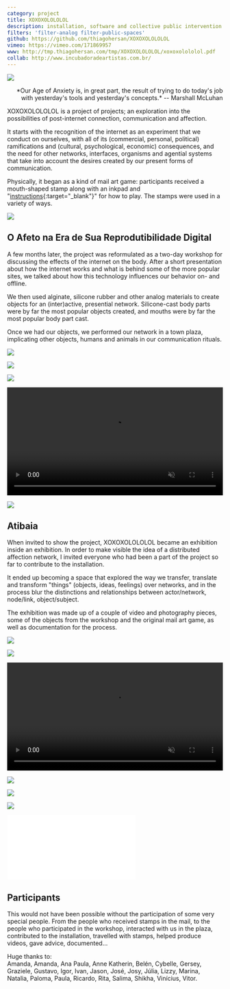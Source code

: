 ```yaml
---
category: project
title: XOXOXOLOLOLOL
description: installation, software and collective public intervention
filters: 'filter-analog filter-public-spaces'
github: https://github.com/thiagohersan/XOXOXOLOLOLOL
vimeo: https://vimeo.com/171869957
www: http://tmp.thiagohersan.com/tmp/XOXOXOLOLOLOL/xoxoxolololol.pdf
collab: http://www.incubadoradeartistas.com.br/
---
```

![](/assets/projects/xoxoxolololol/Envelope02.jpg)

<div style="text-align:right;" markdown="1">
  *Our Age of Anxiety is, in great part, the result of trying to do today's job with yesterday's tools and yesterday's concepts.*  
  -- Marshall McLuhan
</div>

XOXOXOLOLOLOL is a project of projects; an exploration into the possibilities of post-internet connection, communication and affection.

It starts with the recognition of the internet as an experiment that we conduct on ourselves, with all of its (commercial, personal, political) ramifications and (cultural, psychological, economic) consequences, and the need for other networks, interfaces, organisms and agential systems that take into account the desires created by our present forms of communication.

Physically, it began as a kind of mail art game: participants received a mouth-shaped stamp along with an inkpad and "[instructions](/assets/projects/xoxoxolololol/regras_A6.pdf){:target="_blank"}" for how to play. The stamps were used in a variety of ways.

![](/assets/projects/xoxoxolololol/Envelope00.jpg)

## O Afeto na Era de Sua Reprodutibilidade Digital
A few months later, the project was reformulated as a two-day workshop for discussing the effects of the internet on the body. After a short presentation about how the internet works and what is behind some of the more popular sites, we talked about how this technology influences our behavior on- and offline.

We then used alginate, silicone rubber and other analog materials to create objects for an (inter)active, presential network. Silicone-cast body parts were by far the most popular objects created, and mouths were by far the most popular body part cast.

Once we had our objects, we performed our network in a town plaza, implicating other objects, humans and animals in our communication rituals.

![](/assets/projects/xoxoxolololol/workshop01.jpg)

![](/assets/projects/xoxoxolololol/workshop04.jpg)

![](/assets/projects/xoxoxolololol/workshop06.jpg)

<video loop autoplay muted width="100%">
  <source src="/assets/projects/xoxoxolololol/workshop08.webm" type="video/webm">
  <source src="/assets/projects/xoxoxolololol/workshop08.mp4" type="video/mp4">
</video>

![](/assets/projects/xoxoxolololol/workshop09.jpg)

## Atibaia
When invited to show the project, XOXOXOLOLOLOL became an exhibition inside an exhibition. In order to make visible the idea of a distributed affection network, I invited everyone who had been a part of the project so far to contribute to the installation.

It ended up becoming a space that explored the way we transfer, translate and transform "things" (objects, ideas, feelings) over networks, and in the process blur the distinctions and relationships between actor/network, node/link, object/subject.

The exhibition was made up of a couple of video and photography pieces, some of the objects from the workshop and the original mail art game, as well as documentation for the process.

![](/assets/projects/xoxoxolololol/FATA00.jpg)

![](/assets/projects/xoxoxolololol/FATA01.jpg)

<video loop autoplay muted width="100%">
  <source src="/assets/projects/xoxoxolololol/FATA03.webm" type="video/webm">
  <source src="/assets/projects/xoxoxolololol/FATA03.mp4" type="video/mp4">
</video>

![](/assets/projects/xoxoxolololol/FATA04.jpg)

![](/assets/projects/xoxoxolololol/FATA06.jpg)

![](/assets/projects/xoxoxolololol/FATA07.jpg)

<div class="video-wrapper video-wrapper-16x9">
  <iframe src="//player.vimeo.com/video/171869957?title=0&amp;byline=0&amp;portrait=0&amp;color=ff0179" frameborder="0" webkitallowfullscreen="" mozallowfullscreen="" allowfullscreen=""></iframe>
</div>

## Participants
This would not have been possible without the participation of some very special people. From the people who received stamps in the mail, to the people who participated in the workshop, interacted with us in the plaza, contributed to the installation, travelled with stamps, helped produce videos, gave advice, documented... 

Huge thanks to:  
Amanda, Amanda, Ana Paula, Anne Katherin, Belén, Cybelle, Gersey, Graziele, Gustavo, Igor, Ivan, Jason, José, Josy, Júlia, Lizzy, Marina, Natalia, Paloma, Paula, Ricardo, Rita, Salima, Shikha, Vinícius, Vitor.